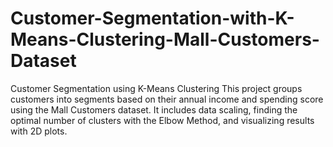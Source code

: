 # Customer-Segmentation-with-K-Means-Clustering-Mall-Customers-Dataset
Customer Segmentation using K-Means Clustering This project groups customers into segments based on their annual income and spending score using the Mall Customers dataset. It includes data scaling, finding the optimal number of clusters with the Elbow Method, and visualizing results with 2D plots.
